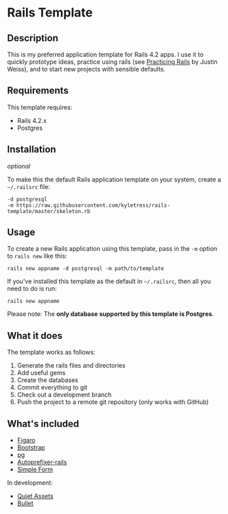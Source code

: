 # Rails Template

## Description
This is my preferred application template for Rails 4.2 apps. I use it to quickly prototype ideas, practice using rails (see [Practicing Rails](http://www.justinweiss.com) by Justin Weiss), and to start new projects with sensible defaults.

## Requirements

This template requires:
- Rails 4.2.x
- Postgres

## Installation

*optional*

To make this the default Rails application template on your system, create a `~/.railsrc` file:

```
-d postgresql
-m https://raw.githubusercontent.com/kyletress/rails-template/master/skeleton.rb
```

## Usage
To create a new Rails application using this template, pass in the `-m` option to `rails new` like this:

```
rails new appname -d postgresql -m path/to/template
```

If you've installed this template as the default in `~/.railsrc`, then all you need to do is run:

```
rails new appname
```

Please note: The **only database supported by this template is Postgres**.

## What it does

The template works as follows:
1. Generate the rails files and directories
2. Add useful gems
3. Create the databases
4. Commit everything to git
5. Check out a development branch
6. Push the project to a remote git repository (only works with GitHub)

## What's included

- [Figaro](https://github.com/laserlemon/figaro)
- [Bootstrap](https://github.com/twbs/bootstrap-rubygem)
- [pg](https://github.com/ged/ruby-pg)
- [Autoprefixer-rails](https://github.com/ai/autoprefixer-rails)
- [Simple Form](https://github.com/plataformatec/simple_form)

In development:

- [Quiet Assets](https://github.com/evrone/quiet_assets)
- [Bullet](https://github.com/flyerhzm/bullet)
